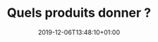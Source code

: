 ---
title: Quels produits donner ?
date: 2019-12-06T13:48:10+01:00
layout: produits
menu:
  main:
    parent: donner
    weight: 2
illu: /img/page-produits/illu-produits.svg
intro:
  first: "Nous acceptons toutes les protections périodiques jetables et réutilisables, à condition qu’elles soient non périmées, neuves (jamais utilisées) et emballées individuellement. Serviettes, protège-slips, tampons, cups, culottes menstruelles … Nous voulons autant que possible donner à chaque femme dans le besoin le choix de ses protections."
title_block:
  title: "Nous acceptons toutes les protections périodiques *"
  text: "* Les paquets entamés et produits en vrac sont acceptés à condition que les produits soient emballés individuellement."
produits:
  - img: /img/page-produits/tampon.svg
    text: Tampons
  - img: /img/page-produits/serviette.svg
    text: Serviettes Hygiéniques
  - img: /img/page-produits/protege-slip.svg
    text: Protège-slips
  - img: /img/page-produits/serviette-lavable.svg
    text: Serviettes Lavables neuves
  - img: /img/page-produits/cup.svg
    text: Coupes Menstruelles neuves
  - img: /img/page-produits/culotte.svg
    text: Culottes menstruelles neuves
text_other: "Nous acceptons aussi :"
other:
  - img: /img/page-produits/gel.svg
    text: "Gels anti-bacteriens"
  - img: /img/page-produits/lingettes.svg
    text: "lingettes"
warning: "Ne pas se servir dans les boîtes à dons !
<br>Les protections sont redistribuées par des associations spécialisées."
brochure_button: 'Télécharger la fiche "Quels produits donner ?"'
---